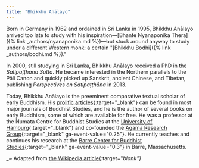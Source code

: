 ```yaml
---
title: "Bhikkhu Anālayo"
---
```


Born in Germany in 1962 and ordained in Sri Lanka in 1995, Bhikkhu Anālayo arrived too late to study with his inspiration—[Bhante Nyanaponika Thera]({% link _authors/nyanaponika.md %})—but stuck around anyway to study under a different Western monk: a certain "[Bhikkhu Bodhi]({% link _authors/bodhi.md %})."

In 2000, still studying in Sri Lanka, Bhikkhu Anālayo received a PhD in the _Satipaṭṭhāna Sutta_. He became interested in the Northern parallels to the Pāli Canon and quickly picked up Sanskrit, ancient Chinese, and Tibetan, publishing _Perspectives on Satipaṭṭhāna_ in 2013.

Today, Bhikkhu Anālayo is the preeminent comparative textual scholar of early Buddhism. His [prolific articles](https://www.buddhistinquiry.org/resources/offerings-analayo/publications/){:target="_blank"} can be found in most major journals of Buddhist Studies, and he is the author of several books on early Buddhism, some of which are available for free. He was a professor at the Numata Centre for Buddhist Studies at the [University of Hamburg](https://www.buddhismuskunde.uni-hamburg.de/fileadmin/pdf/analayo/publications.htm){:target="_blank"} and co-founded the [Āgama Research Group](https://agamaresearch.dila.edu.tw/?page_id=48){:target="_blank" ga-event-value="0.25"}. He currently teaches and continues his research at the [Barre Center for Buddhist Studies](https://www.buddhistinquiry.org/teacher/bhikkhu-analayo/){:target="_blank" ga-event-value="0.3"} in Barre, Massachusetts.

_~ Adapted from [the Wikipedia article](https://en.wikipedia.org/wiki/Bhikkhu_Analayo){:target="_blank"}_
